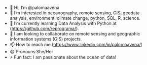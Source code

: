 - 👋 Hi, I’m @palomaavena
- 👀 I’m interested in oceanography, remote sensing, GIS, geodata analysis, environment, climate change, python, SQL, R, science.
- 🌱 I’m currently learning Data Analysis with Python at (https://github.com/reprograma/).
- 💞️ I am looking to collaborate on remote sensing and geographic information systems (GIS) projects.
- 📫 How to reach me (https://www.linkedin.com/in/palomaavena/)
- 😄 Pronouns:She/Her
- ⚡ Fun fact: I am passionate about the ocean of data!

<!---
palomaavena/palomaavena is a ✨ special ✨ repository because its `README.md` (this file) appears on your GitHub profile.
You can click the Preview link to take a look at your changes.
--->

